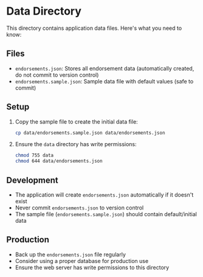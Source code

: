 # Data Directory

This directory contains application data files. Here's what you need to know:

## Files

- `endorsements.json`: Stores all endorsement data (automatically created, do not commit to version control)
- `endorsements.sample.json`: Sample data file with default values (safe to commit)

## Setup

1. Copy the sample file to create the initial data file:
   ```bash
   cp data/endorsements.sample.json data/endorsements.json
   ```

2. Ensure the `data` directory has write permissions:
   ```bash
   chmod 755 data
   chmod 644 data/endorsements.json
   ```

## Development

- The application will create `endorsements.json` automatically if it doesn't exist
- Never commit `endorsements.json` to version control
- The sample file (`endorsements.sample.json`) should contain default/initial data

## Production

- Back up the `endorsements.json` file regularly
- Consider using a proper database for production use
- Ensure the web server has write permissions to this directory
